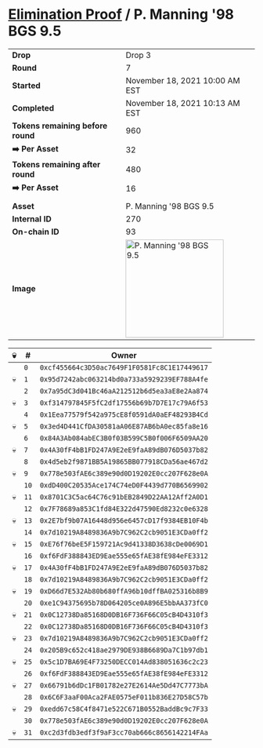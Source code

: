 # [Elimination Proof](./readme.md) / P. Manning &#039;98 BGS 9.5

|||
|---|---|
| **Drop** | Drop 3 |
| **Round** | 7 |
| **Started** | November 18, 2021 10:00 AM EST |
| **Completed** | November 18, 2021 10:13 AM EST |
| **Tokens remaining before round** | 960 |
| **➡️ Per Asset** | 32 |
| **Tokens remaining after round** | 480 |
| **➡️ Per Asset** | 16 |
| | |
| **Asset** | P. Manning &#039;98 BGS 9.5 |
| **Internal ID** | 270 |
| **On-chain ID** | 93 |
| **Image** | <img src="https://tcdn.blokpax.com/94d9199b-dc3a-456b-9dde-4b587cc3f6a0/1ee17ace59e1b978ee8e677be0743e64331b259784df7bb1bba11233b6c77f29.jpg" height="200" alt="P. Manning &#039;98 BGS 9.5" /> |


| 💀 | # | Owner |
| --- | --- | --- |
|  | `0` | `0xcf455664c3D50ac7649F1F0581Fc8C1E17449617` |
| 💀 | `1` | `0x95d7242abc063214bd0a733a5929239EF788A4fe` |
|  | `2` | `0x7a95dC3d041Bc46aA212512b6d5ea3aE8e2Aa874` |
| 💀 | `3` | `0xf314797845F5fC2df17556b69b7D7E17c79A6f53` |
|  | `4` | `0x1Eea77579f542a975cE8f0591dA0aEF48293B4Cd` |
| 💀 | `5` | `0x3ed4D441CfDA30581aA06E87AB6bA0ec85fa8e16` |
|  | `6` | `0x84A3Ab084abEC3B0f03B599C5B0f006F6509AA20` |
| 💀 | `7` | `0x4A30fF4bB1FD247A9E2eE9faA89dB076D5037b82` |
|  | `8` | `0x4d5eb2f9871BB5A19865BB077918CDa56ae467d2` |
| 💀 | `9` | `0x778e503fAE6c389e90d0D19202E0cc207F628e0A` |
|  | `10` | `0xdD400C20535Ace174C74eD0F4439d770B6569902` |
| 💀 | `11` | `0x8701C3C5ac64C76c91bEB2849D22AA12Aff2A0D1` |
|  | `12` | `0x7F78689a853C1fd84E322d47590Ed8232c0e6328` |
| 💀 | `13` | `0x2E7bf9b07A16448d956e6457cD17f9384EB10F4b` |
|  | `14` | `0x7d10219A8489836A9b7C962C2cb9051E3CDa0ff2` |
| 💀 | `15` | `0xE76f76beE5F159721Ac9d41338D3638cDe0069D1` |
|  | `16` | `0xf6FdF388843ED9Eae555e65fAE38fE984eFE3312` |
| 💀 | `17` | `0x4A30fF4bB1FD247A9E2eE9faA89dB076D5037b82` |
|  | `18` | `0x7d10219A8489836A9b7C962C2cb9051E3CDa0ff2` |
| 💀 | `19` | `0xD66d7E532Ab80b680ffA96b10dffBA025316b8B9` |
|  | `20` | `0xe1C94375695b78D064205ce0A896E5bbAA373fC0` |
| 💀 | `21` | `0x0C12738Da85168D0DB16F736F66C05cB4D4310f3` |
|  | `22` | `0x0C12738Da85168D0DB16F736F66C05cB4D4310f3` |
| 💀 | `23` | `0x7d10219A8489836A9b7C962C2cb9051E3CDa0ff2` |
|  | `24` | `0x205B9c652c418ae2979DE938B6689Da7C1b97db1` |
| 💀 | `25` | `0x5c1D7BA69E4F73250DECC014Ad838051636c2c23` |
|  | `26` | `0xf6FdF388843ED9Eae555e65fAE38fE984eFE3312` |
| 💀 | `27` | `0x66791b6dDc1FB01782e27E2614Ae5Dd47C7773bA` |
|  | `28` | `0x6C6F3aaF00Aca2FAE0575eF011b836E27D58C57b` |
| 💀 | `29` | `0xedd67c58C4f8471e522C671B0552BaddBc9c7F33` |
|  | `30` | `0x778e503fAE6c389e90d0D19202E0cc207F628e0A` |
| 💀 | `31` | `0xc2d3fdb3edf3f9aF3cc70ab666c8656142214FAa` |

